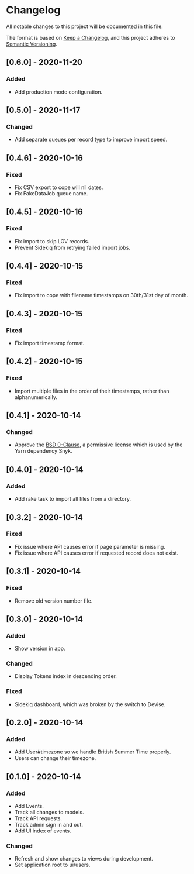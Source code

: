# Changelog

All notable changes to this project will be documented in this file.

The format is based on [Keep a Changelog](https://keepachangelog.com/en/1.0.0/),
and this project adheres to [Semantic Versioning](https://semver.org/spec/v2.0.0.html).

## [0.6.0] - 2020-11-20

### Added

- Add production mode configuration.

## [0.5.0] - 2020-11-17

### Changed

- Add separate queues per record type to improve import speed.

## [0.4.6] - 2020-10-16

### Fixed

- Fix CSV export to cope will nil dates.
- Fix FakeDataJob queue name.

## [0.4.5] - 2020-10-16

### Fixed

- Fix import to skip LOV records.
- Prevent Sidekiq from retrying failed import jobs.

## [0.4.4] - 2020-10-15

### Fixed

- Fix import to cope with filename timestamps on 30th/31st day of month.

## [0.4.3] - 2020-10-15

### Fixed

- Fix import timestamp format.

## [0.4.2] - 2020-10-15

### Fixed

- Import multiple files in the order of their timestamps, rather than alphanumerically.

## [0.4.1] - 2020-10-14

### Changed

- Approve the [BSD 0-Clause](https://tldrlegal.com/license/bsd-0-clause-license), a permissive license which is used by the Yarn dependency Snyk.

## [0.4.0] - 2020-10-14

### Added

- Add rake task to import all files from a directory.

## [0.3.2] - 2020-10-14

### Fixed

- Fix issue where API causes error if page parameter is missing.
- Fix issue where API causes error if requested record does not exist.

## [0.3.1] - 2020-10-14

### Fixed

- Remove old version number file.

## [0.3.0] - 2020-10-14

### Added

- Show version in app.

### Changed

- Display Tokens index in descending order.

### Fixed

- Sidekiq dashboard, which was broken by the switch to Devise.

## [0.2.0] - 2020-10-14

### Added

- Add User#timezone so we handle British Summer Time properly.
- Users can change their timezone.

## [0.1.0] - 2020-10-14

### Added

- Add Events.
- Track all changes to models.
- Track API requests.
- Track admin sign in and out.
- Add UI index of events.

### Changed

- Refresh and show changes to views during development.
- Set application root to ui/users.

